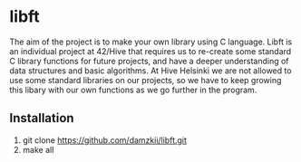 # libft
The aim of the project is to make your own library using C language. Libft is an individual project at 42/Hive that requires us to re-create some 
standard C library functions for future projects, and have a deeper 
understanding of data structures and basic algorithms. At Hive Helsinki we are not allowed to use some standard libraries on our projects, 
so we have to keep growing this libary with our own functions as we go further in the program.  
## Installation  
1. git clone https://github.com/damzkii/libft.git  
2. make all  
